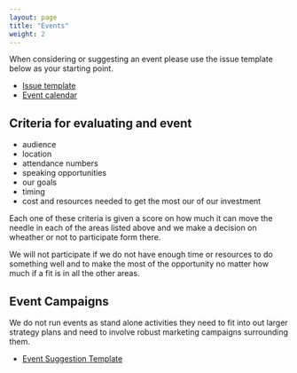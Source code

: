 ```yaml
---
layout: page
title: "Events"
weight: 2
---
```


When considering or suggesting an event please use the issue template below as your starting point.
- [Issue template](https://gitlab.com/meltano/marketing/marketing-general/-/blob/main/.gitlab/issue_templates/event.md)
- [Event calendar](https://calendar.google.com/calendar/embed?src=c_leig73ktuh9hhbic22h8a39mb4%40group.calendar.google.com&ctz=America%2FNew_York)

## Criteria for evaluating and event
* audience 
* location
* attendance numbers
* speaking opportunities
* our goals
* timing
* cost and resources needed to get the most our of our investment

Each one of these criteria is given a score on how much it can move the needle in each of the areas listed above and we make a decision on wheather or not to participate form there. 

We will not participate if we do not have enough time or resources to do something well and to make the most of the opportunity no matter how much if a fit is in all the other areas. 

## Event Campaigns
We do not run events as stand alone activities they need to fit into out larger strategy plans and need to involve robust marketing campaigns surrounding them. 

* [Event Suggestion Template](https://gitlab.com/meltano/marketing/marketing-general/-/blob/main/.gitlab/issue_templates/event.md)




